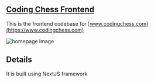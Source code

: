 ## [Coding Chess Frontend](https://www.codingchess.com)
This is the frontend codebase for [www.codingchess.com](https://www.codingchess.com)

![homepage image](https://programmatic-chess-images.s3.amazonaws.com/about/homepage.png)

## Details
It is built using NextJS framework
